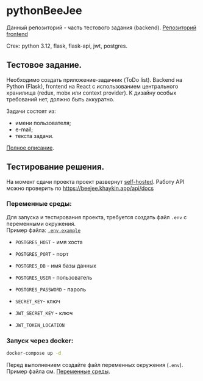 # pythonBeeJee

Данный репозиторий - часть тестового задания (backend).
[Репозиторий frontend](https://github.com/mkhaikin/reactBeeJee)

Стек: python 3.12, flask, flask-api, jwt, postgres.

## Тестовое задание.
Необходимо создать приложение-задачник (ToDo list).
Backend на Python (Flask), frontend на React c использованием центрального хранилища (redux, mobx или context provider). К дизайну особых требований нет, должно быть аккуратно.

Задачи состоят из:
- имени пользователя;
- е-mail;
- текста задачи. 

[Полное описание](docs/taskBeeJee.md).


## Тестирование решения.
На момент сдачи проекта проект развернут [self-hosted](https://beejee.khaykin.app).
Работу API можно проверить по https://beejee.khaykin.app/api/docs


### Переменные среды:
Для запуска и тестирования проекта, требуется создать файл `.env` с переменными окружения.\
Пример файла: [`.env.example`](.env.example)

- `POSTGRES_HOST` - имя хоста
- `POSTGRES_PORT` - порт
- `POSTGRES_DB` - имя базы данных
- `POSTGRES_USER` - пользователь
- `POSTGRES_PASSWORD` - пароль   
 
- `SECRET_KEY`- ключ
- `JWT_SECRET_KEY` - ключ
- `JWT_TOKEN_LOCATION`

### Запуск через docker:
```sh
docker-compose up -d
```
Перед выполнением создайте файл переменных окружения (`.env`).\
Пример файла см. [Переменные среды](#Переменные-среды).
